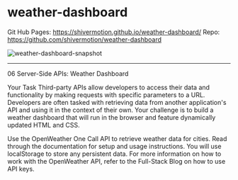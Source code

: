 # weather-dashboard

Git Hub Pages: https://shivermotion.github.io/weather-dashboard/
Repo: https://github.com/shivermotion/weather-dashboard



![weather-dashboard-snapshot](https://user-images.githubusercontent.com/75548830/143179399-a96f4181-ac0e-4548-afe4-34d36cb67a4f.png)




-----------------------------------------------
06 Server-Side APIs: Weather Dashboard

Your Task
Third-party APIs allow developers to access their data and functionality by making requests with specific parameters to a URL. Developers are often tasked with retrieving data from another application's API and using it in the context of their own. Your challenge is to build a weather dashboard that will run in the browser and feature dynamically updated HTML and CSS.

Use the OpenWeather One Call API to retrieve weather data for cities. Read through the documentation for setup and usage instructions. You will use localStorage to store any persistent data. For more information on how to work with the OpenWeather API, refer to the Full-Stack Blog on how to use API keys.


